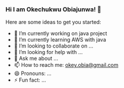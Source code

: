 ### Hi I am Okechukwu Obiajunwa! 👋


Here are some ideas to get you started:

- 🔭 I’m currently working on java project
- 🌱 I’m currently learning AWS with java
- 👯 I’m looking to collaborate on ...
- 🤔 I’m looking for help with ...
- 💬 Ask me about ...
- 📫 How to reach me: okey.obia@gmail.com
- 😄 Pronouns: ...
- ⚡ Fun fact: ...

